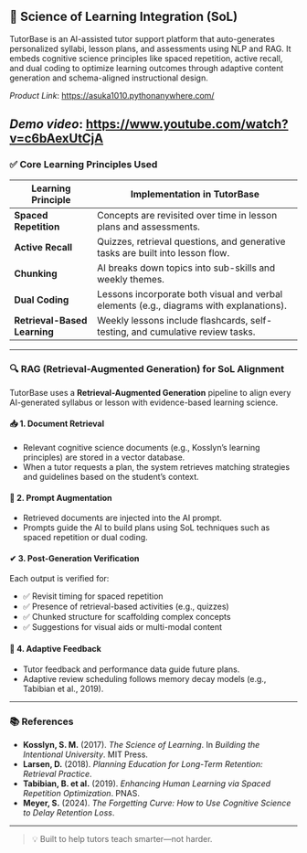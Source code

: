## 🧠 Science of Learning Integration (SoL)

TutorBase is an AI-assisted tutor support platform that auto-generates personalized syllabi, lesson plans, and assessments using NLP and RAG. It embeds cognitive science principles like spaced repetition, active recall, and dual coding to optimize learning outcomes through adaptive content generation and schema-aligned instructional design.

*Product Link*: https://asuka1010.pythonanywhere.com/

*Demo video*: 
https://www.youtube.com/watch?v=c6bAexUtCjA
---

### ✅ Core Learning Principles Used

| Learning Principle        | Implementation in TutorBase                                                                 |
|--------------------------|----------------------------------------------------------------------------------------------|
| **Spaced Repetition**     | Concepts are revisited over time in lesson plans and assessments.                          |
| **Active Recall**         | Quizzes, retrieval questions, and generative tasks are built into lesson flow.              |
| **Chunking**              | AI breaks down topics into sub-skills and weekly themes.                                    |
| **Dual Coding**           | Lessons incorporate both visual and verbal elements (e.g., diagrams with explanations).     |
| **Retrieval-Based Learning** | Weekly lessons include flashcards, self-testing, and cumulative review tasks.            |

---

### 🔍 RAG (Retrieval-Augmented Generation) for SoL Alignment

TutorBase uses a **Retrieval-Augmented Generation** pipeline to align every AI-generated syllabus or lesson with evidence-based learning science.

#### 📥 1. Document Retrieval
- Relevant cognitive science documents (e.g., Kosslyn’s learning principles) are stored in a vector database.
- When a tutor requests a plan, the system retrieves matching strategies and guidelines based on the student’s context.

#### 🧠 2. Prompt Augmentation
- Retrieved documents are injected into the AI prompt.
- Prompts guide the AI to build plans using SoL techniques such as spaced repetition or dual coding.

#### ✔ 3. Post-Generation Verification
Each output is verified for:
- ✅ Revisit timing for spaced repetition
- ✅ Presence of retrieval-based activities (e.g., quizzes)
- ✅ Chunked structure for scaffolding complex concepts
- ✅ Suggestions for visual aids or multi-modal content

#### 🔄 4. Adaptive Feedback
- Tutor feedback and performance data guide future plans.
- Adaptive review scheduling follows memory decay models (e.g., Tabibian et al., 2019).

---

### 📚 References

- **Kosslyn, S. M.** (2017). *The Science of Learning*. In *Building the Intentional University*. MIT Press.  
- **Larsen, D.** (2018). *Planning Education for Long-Term Retention: Retrieval Practice*.  
- **Tabibian, B. et al.** (2019). *Enhancing Human Learning via Spaced Repetition Optimization*. PNAS.  
- **Meyer, S.** (2024). *The Forgetting Curve: How to Use Cognitive Science to Delay Retention Loss*.  

---

> 💡 Built to help tutors teach smarter—not harder.

